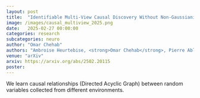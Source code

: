 ```yaml
---
layout: post
title:  "Identifiable Multi-View Causal Discovery Without Non-Gaussianity"
image: /images/causal_multiview_2025.png
date:   2025-02-27 00:00:00
categories: research
subcategories: neuro
author: "Omar Chehab"
authors: "Ambroise Heurtebise, <strong>Omar Chehab</strong>, Pierre Ablin, Alexandre Gramfort, Aapo Hyvärinen"
venue: "arXiv"
arxiv: https://arxiv.org/abs/2502.20115
poster: 
---
```

We learn causal relationships (Directed Acyclic Graph) between random variables collected from different environments.

